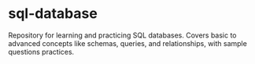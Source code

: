 # sql-database

Repository for learning and practicing SQL databases. Covers basic to advanced concepts like schemas, queries, and relationships, with sample questions practices.
